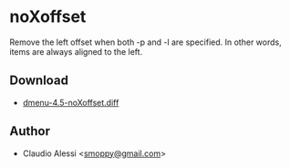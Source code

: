 noXoffset
=========
Remove the left offset when both -p and -l are specified. In other words, items
are always aligned to the left.

Download
--------
* [dmenu-4.5-noXoffset.diff](dmenu-4.5-noXoffset.diff)

Author
------
* Claudio Alessi <[smoppy@gmail.com](mailto:smoppy@gmail.com)>
